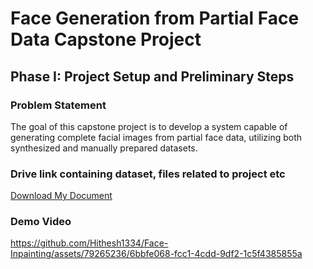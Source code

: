 # Face Generation from Partial Face Data Capstone Project

## Phase I: Project Setup and Preliminary Steps

### Problem Statement
The goal of this capstone project is to develop a system capable of generating complete facial images from partial face data, utilizing both synthesized and manually prepared datasets.

### Drive link containing dataset, files related to project etc
[Download My Document](https://drive.google.com/drive/folders/1mpJ8EvlkvGvLCQLaBZ0Y0uuuGx50u8zZ)


### Demo Video

https://github.com/Hithesh1334/Face-Inpainting/assets/79265236/6bbfe068-fcc1-4cdd-9df2-1c5f4385855a

